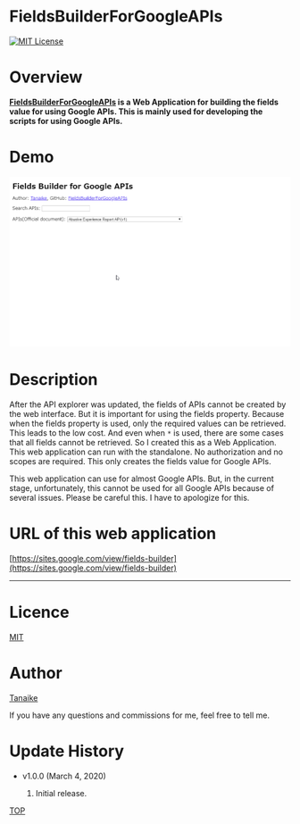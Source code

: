 # FieldsBuilderForGoogleAPIs

<a name="TOP"></a>
[![MIT License](http://img.shields.io/badge/license-MIT-blue.svg?style=flat)](LICENCE)

<a name="Overview"></a>

# Overview

**[FieldsBuilderForGoogleAPIs](https://sites.google.com/view/fields-builder) is a Web Application for building the fields value for using Google APIs. This is mainly used for developing the scripts for using Google APIs.**

# Demo

![](images/demo.gif)

# Description

After the API explorer was updated, the fields of APIs cannot be created by the web interface. But it is important for using the fields property. Because when the fields property is used, only the required values can be retrieved. This leads to the low cost. And even when `*` is used, there are some cases that all fields cannot be retrieved. So I created this as a Web Application. This web application can run with the standalone. No authorization and no scopes are required. This only creates the fields value for Google APIs.

This web application can use for almost Google APIs. But, in the current stage, unfortunately, this cannot be used for all Google APIs because of several issues. Please be careful this. I have to apologize for this.

# URL of this web application

[https://sites.google.com/view/fields-builder](https://sites.google.com/view/fields-builder)

---

<a name="licence"></a>

# Licence

[MIT](LICENCE)

<a name="author"></a>

# Author

[Tanaike](https://tanaikech.github.io/about/)

If you have any questions and commissions for me, feel free to tell me.

<a name="updatehistory"></a>

# Update History

- v1.0.0 (March 4, 2020)

  1. Initial release.

[TOP](#top)
